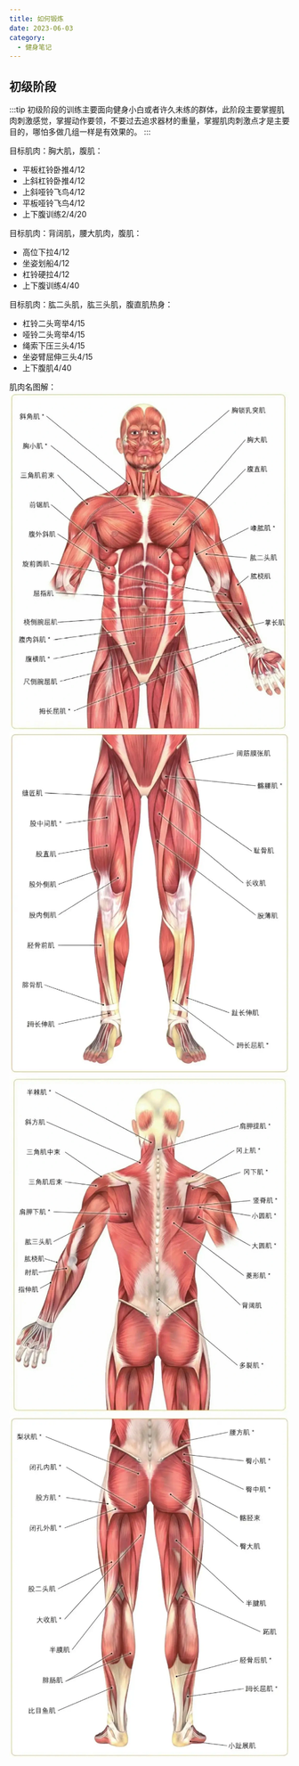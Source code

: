 ```yaml
---
title: 如何锻炼
date: 2023-06-03
category:
  - 健身笔记
---
```


<!-- more -->



## 初级阶段

:::tip
初级阶段的训练主要面向健身小白或者许久未练的群体，此阶段主要掌握肌肉刺激感觉，掌握动作要领，不要过去追求器材的重量，掌握肌肉刺激点才是主要目的，哪怕多做几组一样是有效果的。
:::

目标肌肉：胸大肌，腹肌：
- 平板杠铃卧推4/12
- 上斜杠铃卧推4/12
- 上斜哑铃飞鸟4/12
- 平板哑铃飞鸟4/12
- 上下腹训练2/4/20

目标肌肉：背阔肌，腰大肌肉，腹肌：
- 高位下拉4/12
- 坐姿划船4/12
- 杠铃硬拉4/12
- 上下腹训练4/40

目标肌肉：肱二头肌，肱三头肌，腹直肌热身：
- 杠铃二头弯举4/15
- 哑铃二头弯举4/15
- 绳索下压三头4/15
- 坐姿臂屈伸三头4/15
- 上下腹肌4/40


肌肉名图解：  
![上身-正面](./img/upper-body-front.webp)
![下身-正面](./img/lower-body-front.webp)
![上身-反面](./img/upper-body-back.webp)
![下身-反面](./img/lower-body-back.webp)